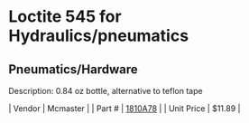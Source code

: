 # Loctite 545 for Hydraulics/pneumatics
## Pneumatics/Hardware
Description: 	0.84 oz bottle, alternative to teflon tape 

| Vendor | Mcmaster | 
| Part # | [1810A78](http://www.mcmaster.com/) | 
| Unit Price | $11.89 | 
